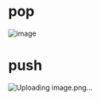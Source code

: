 # pop  

![image](https://user-images.githubusercontent.com/74129445/155875322-7ce58496-d69b-4649-9ec4-001441b96c19.png)  

# push  

![Uploading image.png…]()  

